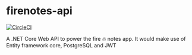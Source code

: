 # firenotes-api

[![CircleCI](https://circleci.com/gh/bolorundurowb/firenotes-api.svg?style=svg)](https://circleci.com/gh/bolorundurowb/firenotes-api)

A .NET Core Web API to power the fire :fire: notes app. It would make use of Entity framework core, PostgreSQL and JWT
